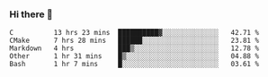 ### Hi there 👋

<!--
**WShiBin/WShiBin** is a ✨ _special_ ✨ repository because its `README.md` (this file) appears on your GitHub profile.

Here are some ideas to get you started:

- 🔭 I’m currently working on ...
- 🌱 I’m currently learning ...
- 👯 I’m looking to collaborate on ...
- 🤔 I’m looking for help with ...
- 💬 Ask me about ...
- 📫 How to reach me: ...
- 😄 Pronouns: ...
- ⚡ Fun fact: ...
-->

<!--START_SECTION:waka-->
```text
C          13 hrs 23 mins  ██████████▓░░░░░░░░░░░░░░   42.71 % 
CMake      7 hrs 28 mins   ██████░░░░░░░░░░░░░░░░░░░   23.81 % 
Markdown   4 hrs           ███▒░░░░░░░░░░░░░░░░░░░░░   12.78 % 
Other      1 hr 31 mins    █▒░░░░░░░░░░░░░░░░░░░░░░░   04.88 % 
Bash       1 hr 7 mins     █░░░░░░░░░░░░░░░░░░░░░░░░   03.61 % 
```
<!--END_SECTION:waka-->
